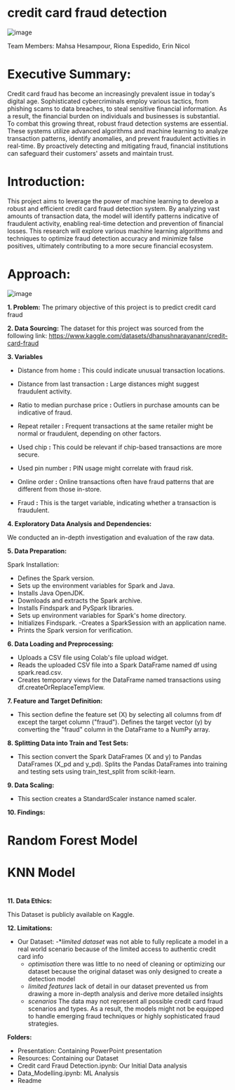 # credit card fraud detection

![image](https://github.com/user-attachments/assets/32cce6b1-83bc-41da-8843-7e4f8510ce98)




Team Members: Mahsa Hesampour, Riona Espedido, Erin Nicol

# Executive Summary:

Credit card fraud has become an increasingly prevalent issue in today's digital age.
Sophisticated cybercriminals employ various tactics, from phishing scams to data breaches, to steal sensitive financial information. As a result, the financial burden on individuals and businesses is substantial. To combat this growing threat, robust fraud detection systems are essential. These systems utilize advanced algorithms and machine learning to analyze transaction patterns, identify anomalies, and prevent fraudulent activities in real-time. By proactively detecting and mitigating fraud, financial institutions can safeguard their customers' assets and maintain trust.  

# Introduction:
 
This project aims to leverage the power of machine learning to develop a robust and efficient credit card fraud detection system. By analyzing vast amounts of transaction data, the model will identify patterns indicative of fraudulent activity, enabling real-time detection and prevention of financial losses. This research will explore various machine learning algorithms and techniques to optimize fraud detection accuracy and minimize false positives, ultimately contributing to a more secure financial ecosystem.

# Approach:

![image](https://github.com/user-attachments/assets/b68a7a9e-5ab4-42f8-8380-835a0aa91f84)

**1. Problem:**
The primary objective of this project is to predict credit card fraud

**2. Data Sourcing:**
The dataset for this project was sourced from the following link:
https://www.kaggle.com/datasets/dhanushnarayananr/credit-card-fraud

**3. Variables**

- Distance from home **:** This could indicate unusual transaction locations.

- Distance from last transaction **:** Large distances might suggest fraudulent activity.

- Ratio to median purchase price **:** Outliers in purchase amounts can be indicative of fraud.

- Repeat retailer **:** Frequent transactions at the same retailer might be normal or fraudulent, depending on other factors.

- Used chip **:** This could be relevant if chip-based transactions are more secure.

- Used pin number **:** PIN usage might correlate with fraud risk.

- Online order **:** Online transactions often have fraud patterns that are different from those in-store.

- Fraud **:** This is the target variable, indicating whether a transaction is fraudulent.

**4. Exploratory Data Analysis and Dependencies:**

We conducted an in-depth investigation and evaluation of the raw data. 


**5. Data Preparation:**

Spark Installation:

- Defines the Spark version.
- Sets up the environment variables for Spark and Java.
- Installs Java OpenJDK.
- Downloads and extracts the Spark archive.
- Installs Findspark and PySpark libraries.
- Sets up environment variables for Spark's home directory.
- Initializes Findspark.
 -Creates a SparkSession with an application name.
- Prints the Spark version for verification.

**6. Data Loading and Preprocessing:**

- Uploads a CSV file using Colab's file upload widget.
- Reads the uploaded CSV file into a Spark DataFrame named df using spark.read.csv.
- Creates temporary views for the DataFrame named transactions using df.createOrReplaceTempView.
  
**7. Feature and Target Definition:**

- This section define the feature set (X) by selecting all columns from df except the target column ("fraud").
Defines the target vector (y) by converting the "fraud" column in the DataFrame to a NumPy array.

**8. Splitting Data into Train and Test Sets:**

- This section convert the Spark DataFrames (X and y) to Pandas DataFrames (X_pd and y_pd).
Splits the Pandas DataFrames into training and testing sets using train_test_split from scikit-learn.

**9. Data Scaling:**

- This section creates a StandardScaler instance named scaler.


**10. Findings:**

# Random Forest Model
# KNN Model
#

**11. Data Ethics:**

This Dataset is publicly available on Kaggle.

**12. Limitations:**
- Our Dataset:
  -**limited dataset* was not able to fully replicate a model in a real world scenario because of the limited access to authentic credit card info
  - *optimisation* there was little to no need of cleaning or optimizing our dataset because the original dataset was only designed to create a detection model
  - *limited features* lack of detail in our dataset prevented us from drawing a more in-depth analysis and derive more detailed insights
  - *scenarios* The data may not represent all possible credit card fraud scenarios and types. As a result, the models might not be equipped to handle emerging fraud techniques or highly sophisticated fraud strategies.
  
    

**Folders:**

- Presentation: Containing PowerPoint presentation
- Resources: Containing our Dataset
- Credit card Fraud Detection.ipynb: Our Initial Data analysis
- Data_Modelling.ipynb: ML Analysis
- Readme




